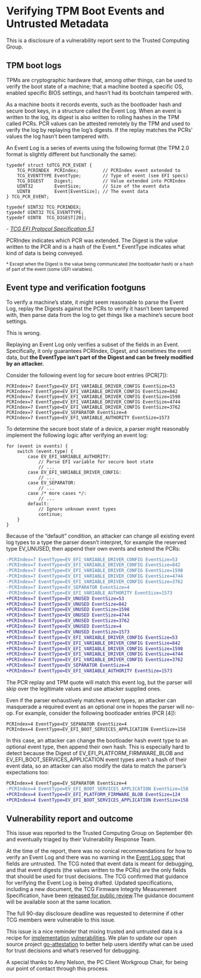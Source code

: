 # Verifying TPM Boot Events and Untrusted Metadata

This is a disclosure of a vulnerability report sent to the Trusted Computing Group.

## TPM boot logs

TPMs are cryptographic hardware that, among other things, can be used to verify the boot state of a machine; that a machine booted a specific OS, enabled specific BIOS settings, and hasn’t had its bootchain tampered with.

As a machine boots it records events, such as the bootloader hash and secure boot keys, in a structure called the Event Log. When an event is written to the log, its digest is also written to rolling hashes in the TPM called PCRs. PCR values can be attested remotely by the TPM and used to verify the log by replaying the log’s digests. If the replay matches the PCRs’ values the log hasn’t been tampered with.

An Event Log is a series of events using the following format (the TPM 2.0 format is slightly different but functionally the same):

```
typedef struct tdTCG_PCR_EVENT {
    TCG_PCRINDEX  PCRIndex;         // PCRIndex event extended to
    TCG_EVENTTYPE EventType;        // Type of event (see EFI specs)
    TCG_DIGEST    Digest;           // Value extended into PCRIndex
    UINT32        EventSize;        // Size of the event data
    UINT8         Event[EventSize]; // The event data
} TCG_PCR_EVENT;

typedef UINT32 TCG_PCRINDEX;
typedef UINT32 TCG_EVENTTYPE;
typedef UINT8  TCG_DIGEST[20];
```

\- [_TCG EFI Protocol Specification 5.1_][efi-spec-5_1]

PCRIndex indicates which PCR was extended. The Digest is the value written to the PCR and is a hash of the Event.* EventType indicates what kind of data is being conveyed.

<sub>* Except when the Digest is the value being communicated (the bootloader hash) or a hash of part of the event (some UEFI variables).</sub>

[efi-spec-5_1]: https://trustedcomputinggroup.org/wp-content/uploads/EFI-Protocol-Specification-rev13-160330final.pdf#page=15

## Event type and verification footguns

To verify a machine’s state, it might seem reasonable to parse the Event Log, replay the Digests against the PCRs to verify it hasn’t been tampered with, then parse data from the log to get things like a machine’s secure boot settings.

This is wrong.

Replaying an Event Log only verifies a subset of the fields in an Event. Specifically, it only guarantees PCRIndex, Digest, and sometimes the event data, but __the EventType isn’t part of the Digest and can be freely modified by an attacker.__

Consider the following event log for secure boot entries (PCR[7]):

```
PCRIndex=7 EventType=EV_EFI_VARIABLE_DRIVER_CONFIG EventSize=53
PCRIndex=7 EventType=EV_EFI_VARIABLE_DRIVER_CONFIG EventSize=842
PCRIndex=7 EventType=EV_EFI_VARIABLE_DRIVER_CONFIG EventSize=1598
PCRIndex=7 EventType=EV_EFI_VARIABLE_DRIVER_CONFIG EventSize=4744
PCRIndex=7 EventType=EV_EFI_VARIABLE_DRIVER_CONFIG EventSize=3762
PCRIndex=7 EventType=EV_SEPARATOR EventSize=4
PCRIndex=7 EventType=EV_EFI_VARIABLE_AUTHORITY EventSize=1573
```

To determine the secure boot state of a device, a parser might reasonably implement the following logic after verifying an event log:

```
for (event in events) {
    switch (event.type) {
        case EV_EFI_VARIABLE_AUTHORITY:
            // Parse EFI variable for secure boot state
            // ...
        case EV_EFI_VARIABLE_DRIVER_CONFIG:
            // ...
        case EV_SEPARATOR:
            // ...
        case /* more cases */:
            // ...
        default:
            // Ignore unknown event types
            continue;
    }
}
```

Because of the “default” condition, an attacker can change all existing event log types to a type the parser doesn’t interpret, for example the reserved type EV_UNUSED, then append their own events and extend the PCRs:

```diff
-PCRIndex=7 EventType=EV_EFI_VARIABLE_DRIVER_CONFIG EventSize=53
-PCRIndex=7 EventType=EV_EFI_VARIABLE_DRIVER_CONFIG EventSize=842
-PCRIndex=7 EventType=EV_EFI_VARIABLE_DRIVER_CONFIG EventSize=1598
-PCRIndex=7 EventType=EV_EFI_VARIABLE_DRIVER_CONFIG EventSize=4744
-PCRIndex=7 EventType=EV_EFI_VARIABLE_DRIVER_CONFIG EventSize=3762
-PCRIndex=7 EventType=EV_SEPARATOR EventSize=4
-PCRIndex=7 EventType=EV_EFI_VARIABLE_AUTHORITY EventSize=1573
+PCRIndex=7 EventType=EV_UNUSED EventSize=53
+PCRIndex=7 EventType=EV_UNUSED EventSize=842
+PCRIndex=7 EventType=EV_UNUSED EventSize=1598
+PCRIndex=7 EventType=EV_UNUSED EventSize=4744
+PCRIndex=7 EventType=EV_UNUSED EventSize=3762
+PCRIndex=7 EventType=EV_UNUSED EventSize=4
+PCRIndex=7 EventType=EV_UNUSED EventSize=1573
+PCRIndex=7 EventType=EV_EFI_VARIABLE_DRIVER_CONFIG EventSize=53
+PCRIndex=7 EventType=EV_EFI_VARIABLE_DRIVER_CONFIG EventSize=842
+PCRIndex=7 EventType=EV_EFI_VARIABLE_DRIVER_CONFIG EventSize=1598
+PCRIndex=7 EventType=EV_EFI_VARIABLE_DRIVER_CONFIG EventSize=4744
+PCRIndex=7 EventType=EV_EFI_VARIABLE_DRIVER_CONFIG EventSize=3762
+PCRIndex=7 EventType=EV_SEPARATOR EventSize=4
+PCRIndex=7 EventType=EV_EFI_VARIABLE_AUTHORITY EventSize=1573
```

The PCR replay and TPM quote will match this event log, but the parser will skip over the legitimate values and use attacker supplied ones.

Even if the parser exhaustively matches event types, an attacker can masquerade a required event as an optional one in hopes the parser will no-op. For example, consider the following bootloader entries (PCR [4]):

```
PCRIndex=4 EventType=EV_SEPARATOR EventSize=4
PCRIndex=4 EventType=EV_EFI_BOOT_SERVICES_APPLICATION EventSize=158
```

In this case, an attacker can change the bootloader hash event type to an optional event type, then append their own hash. This is especially hard to detect because the Digest of EV_EFI_PLATFORM_FIRMWARE_BLOB and EV_EFI_BOOT_SERVICES_APPLICATION event types aren’t a hash of their event data, so an attacker can also modify the data to match the parser’s expectations too:

```diff
PCRIndex=4 EventType=EV_SEPARATOR EventSize=4
-PCRIndex=4 EventType=EV_EFI_BOOT_SERVICES_APPLICATION EventSize=158
+PCRIndex=4 EventType=EV_EFI_PLATFORM_FIRMWARE_BLOB EventSize=124
+PCRIndex=4 EventType=EV_EFI_BOOT_SERVICES_APPLICATION EventSize=158
```

## Vulnerability report and outcome

This issue was reported to the Trusted Computing Group on September 6th and eventually triaged by their Vulnerability Response Team.

At the time of the report, there was no conical recommendations for how to verify an Event Log and there was no warning in the [Event Log spec][spec-event-logging] that fields are untrusted. The TCG noted that event data is meant for debugging, and that event digests (the values written to the PCRs) are the only fields that should be used for trust decisions. The TCG confirmed that guidance for verifying the Event Log is being drafted. Updated specifications, including a new document, the TCG Firmware Integrity Measurement Specification, have been [released for public review][spec-public-review].The guidance document will be available soon at the same location.

The full 90-day disclosure deadline was requested to determine if other TCG members were vulnerable to this issue.

This issue is a nice reminder that mixing trusted and untrusted data is a recipe for [implementation][saml-sig-wrapping] [vulnerabilities][jwt-header-none]. We plan to update our open source project [go-attestation][go-attestation] to better help users identify what can be used for trust decisions and what’s reserved for debugging.

A special thanks to Amy Nelson, the PC Client Workgroup Chair, for being our point of contact through this process.

[spec-event-logging]: https://trustedcomputinggroup.org/wp-content/uploads/TCG_PCClientSpecPlat_TPM_2p0_1p04_pub.pdf#page=90
[spec-event-logging-draft]: https://trustedcomputinggroup.org/wp-content/uploads/TCG_PCClient_PFP_r1p05_05_3feb20.pdf#page=89
[spec-public-review]: https://trustedcomputinggroup.org/specifications-public-review/
[saml-sig-wrapping]: https://www.usenix.org/system/files/conference/usenixsecurity12/sec12-final91-8-23-12.pdf
[jwt-header-none]: https://auth0.com/blog/critical-vulnerabilities-in-json-web-token-libraries/
[go-attestation]: https://github.com/google/go-attestation
